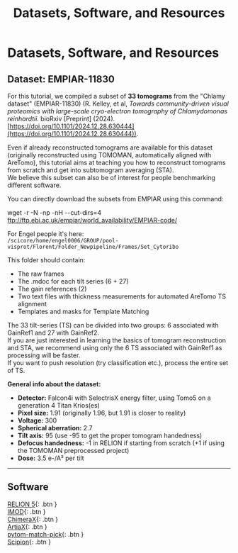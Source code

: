 ﻿---
layout: default
title: "Datasets, Software, and Resources"
nav_order: 8
---

# Datasets, Software, and Resources

## **Dataset: EMPIAR-11830**
For this tutorial, we compiled a subset of **33 tomograms** from the "Chlamy dataset" (EMPIAR-11830) (R. Kelley, et al, *Towards community-driven visual proteomics with large-scale cryo-electron tomography of Chlamydomonas reinhardtii.* bioRxiv [Preprint] (2024). [https://doi.org/10.1101/2024.12.28.630444](https://doi.org/10.1101/2024.12.28.630444)).

Even if already reconstructed tomograms are available for this dataset (originally reconstructed using TOMOMAN, automatically aligned with AreTomo), this tutorial aims at teaching you how to reconstruct tomograms from scratch and get into subtomogram averaging (STA).  
We believe this subset can also be of interest for people benchmarking different software.

You can directly download the subsets from EMPIAR using this command:

<!-- Copy the following wget command as plain text (do not include any additional formatting): -->
wget -r -N -np -nH --cut-dirs=4 ftp://ftp.ebi.ac.uk/empiar/world_availability/EMPIAR-code/

For Engel people it's here:  
`/scicore/home/engel0006/GROUP/pool-visprot/Florent/Folder_Newpipeline/Frames/Set_Cytoribo`

This folder should contain:
- The raw frames  
- The .mdoc for each tilt series (6 + 27)  
- The gain references (2)  
- Two text files with thickness measurements for automated AreTomo TS alignment  
- Templates and masks for Template Matching  

The 33 tilt-series (TS) can be divided into two groups: 6 associated with GainRef1 and 27 with GainRef2.  
If you are just interested in learning the basics of tomogram reconstruction and STA, we recommend using only the 6 TS associated with GainRef1 as processing will be faster.  
If you want to push resolution (try classification etc.), process the entire set of TS.

**General info about the dataset:**

- **Detector:** Falcon4i with SelectrisX energy filter, using Tomo5 on a generation 4 Titan Krios(es)  
- **Pixel size:** 1.91 (originally 1.96, but 1.91 is closer to reality)  
- **Voltage:** 300  
- **Spherical aberration:** 2.7  
- **Tilt axis:** 95 (use -95 to get the proper tomogram handedness)  
- **Defocus handedness:** -1 in RELION if starting from scratch (+1 if using the TOMOMAN preprocessed project)  
- **Dose:** 3.5 e-/A² per tilt

---

## **Software**
[RELION 5](https://relion.readthedocs.io/en/release-5.0/){: .btn } <br>
[IMOD](https://bio3d.colorado.edu/imod/){: .btn } <br>
[ChimeraX](https://www.cgl.ucsf.edu/chimerax/){: .btn } <br>
[ArtiaX](https://github.com/FrangakisLab/ArtiaX){: .btn } <br>
[pytom-match-pick](https://github.com/SBC-Utrecht/pytom-match-pick){: .btn } <br>
[Scipion](https://scipion.i2pc.es/){: .btn } <br>
